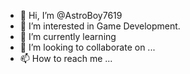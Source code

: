 - 👋 Hi, I’m @AstroBoy7619
- 👀 I’m interested in Game Development.
- 🌱 I’m currently learning 
- 💞️ I’m looking to collaborate on ...
- 📫 How to reach me ...

<!---
AstroBoy7619/AstroBoy7619 is a ✨ special ✨ repository because its `README.md` (this file) appears on your GitHub profile.
You can click the Preview link to take a look at your changes.
--->
